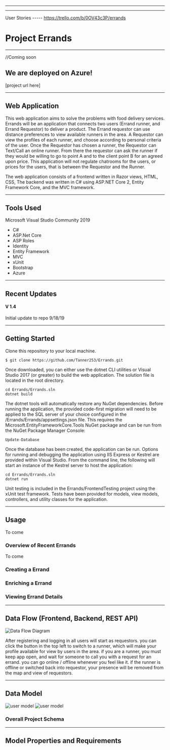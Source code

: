
---------------------------------
---------------------------------
User Stories -----    https://trello.com/b/0OV43c3P/errands

# Project Errands
---------------------------------
//Coming soon
## We are deployed on Azure!

[project url here]

---------------------------------
## Web Application
This web application aims to solve the problems with food delivery services. Errands will be an application that connects two users (Errand runner, and Errand Requestor) to deliver a product. The Errand requestor can use distance preferences to view available runners in the area. A Requestor can view the profiles of each runner, and choose according to personal criteria of the user. Once the Requestor has chosen a runner, the Requestor can Text/Call an online runner. From there the requestor can ask the runner if they would be willing to go to point A and to the client point B for an agreed upon price. This application will not regulate chatrooms for the users, or prices for the users, that is between the Requestor and the Runner.

The web application consists of a frontend written in Razor views, HTML, CSS, The backend was written in C# using ASP.NET Core 2, Entity Framework Core, and the MVC framework.


---------------------------------

## Tools Used
Microsoft Visual Studio Community 2019 

- C#
- ASP.Net Core
- ASP Roles
- Identity
- Entity Framework
- MVC
- xUnit
- Bootstrap
- Azure


---------------------------------

## Recent Updates

#### V 1.4
Initial update to repo 9/18/19

---------------------------

## Getting Started

Clone this repository to your local machine.
```
$ git clone https://github.com/Tanner253/Errands.git
```
Once downloaded, you can either use the dotnet CLI utilities or Visual Studio 2017 (or greater) to build the web application. The solution file is located in the root directory.
```
cd Errands/Errands.sln
dotnet build
```
The dotnet tools will automatically restore any NuGet dependencies. Before running the application, the provided code-first migration will need to be applied to the SQL server of your choice configured in the /Errands/Errands/appsettings.json file. This requires the Microsoft.EntityFrameworkCore.Tools NuGet package and can be run from the NuGet Package Manager Console:
```
Update-Database
```
Once the database has been created, the application can be run. Options for running and debugging the application using IIS Express or Kestrel are provided within Visual Studio. From the command line, the following will start an instance of the Kestrel server to host the application:
```
cd Errands/Errands.sln
dotnet run
```
Unit testing is included in the Errands/FrontendTesting project using the xUnit test framework. Tests have been provided for models, view models, controllers, and utility classes for the application.

---------------------------------

## Usage
To come

### Overview of Recent Errands
To come

### Creating a Errand


### Enriching a Errand


### Viewing Errand Details


---------------------------
## Data Flow (Frontend, Backend, REST API)
![Data Flow Diagram](/assets/FlowChart.JPG)

After registering and logging in all users will start as requestors. you can click the button in the top left to switch to a runner, which will make your profile available for view by users in the area. if you are a runner, you must keep app open, and wait for someone to call you with a request for an errand. you can go online / offline whenever you feel like it. if the runner is offline or switched back into requestor, your presence will be removed from the map and view of requestors.

---------------------------
## Data Model

![user model](/assets/DataTableUser.JPG)
![user model](/assets/SchemaAttempt.JPG)
### Overall Project Schema

---------------------------
## Model Properties and Requirements
